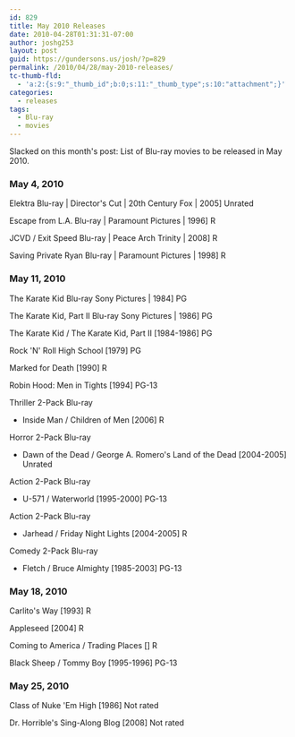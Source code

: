 ```yaml
---
id: 829
title: May 2010 Releases
date: 2010-04-28T01:31:31-07:00
author: joshg253
layout: post
guid: https://gundersons.us/josh/?p=829
permalink: /2010/04/28/may-2010-releases/
tc-thumb-fld:
  - 'a:2:{s:9:"_thumb_id";b:0;s:11:"_thumb_type";s:10:"attachment";}'
categories:
  - releases
tags:
  - Blu-ray
  - movies
---
```

Slacked on this month&#039;s post: List of Blu-ray movies to be released in May 2010.

<!--more-->

<h3>May 4, 2010</h3>

Elektra Blu-ray | Director&#039;s Cut | 20th Century Fox | 2005] Unrated

Escape from L.A. Blu-ray | Paramount Pictures | 1996] R

JCVD / Exit Speed Blu-ray | Peace Arch Trinity | 2008] R

Saving Private Ryan Blu-ray | Paramount Pictures | 1998] R

<h3>May 11, 2010</h3>

The Karate Kid Blu-ray Sony Pictures | 1984] PG

The Karate Kid, Part II Blu-ray Sony Pictures | 1986] PG

The Karate Kid / The Karate Kid, Part II [1984-1986] PG

Rock &#039;N&#039; Roll High School [1979] PG

Marked for Death [1990] R

Robin Hood: Men in Tights [1994] PG-13

Thriller 2-Pack Blu-ray

<ul>
    <li>Inside Man / Children of Men [2006] R</li>
</ul>

Horror 2-Pack Blu-ray

<ul>
    <li>Dawn of the Dead / George A. Romero&#039;s Land of the Dead [2004-2005] Unrated</li>
</ul>

Action 2-Pack Blu-ray

<ul>
    <li>U-571 / Waterworld [1995-2000] PG-13</li>
</ul>

Action 2-Pack Blu-ray

<ul>
    <li>Jarhead / Friday Night Lights [2004-2005] R</li>
</ul>

Comedy 2-Pack Blu-ray

<ul>
    <li>Fletch / Bruce Almighty [1985-2003] PG-13</li>
</ul>

<h3>May 18, 2010</h3>

Carlito&#039;s Way [1993] R

Appleseed [2004] R

Coming to America / Trading Places [] R

Black Sheep / Tommy Boy [1995-1996] PG-13

<h3>May 25, 2010</h3>

Class of Nuke &#039;Em High [1986] Not rated

Dr. Horrible&#039;s Sing-Along Blog [2008] Not rated